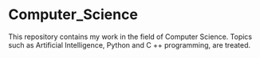 # Computer_Science
This repository contains my work in the field of Computer Science. Topics such as Artificial Intelligence, Python and C ++ programming, are treated.
